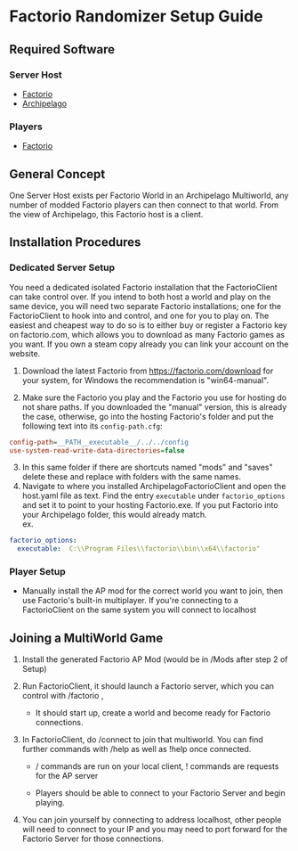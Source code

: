 # Factorio Randomizer Setup Guide

## Required Software

### Server Host
- [Factorio](https://factorio.com)
- [Archipelago](https://github.com/ArchipelagoMW/Archipelago/releases)

### Players
- [Factorio](https://factorio.com)

## General Concept

One Server Host exists per Factorio World in an Archipelago Multiworld, any number of modded Factorio players can then connect to that world. From the view of Archipelago, this Factorio host is a client.
## Installation Procedures

### Dedicated Server Setup
You need a dedicated isolated Factorio installation that the FactorioClient can take control over. If you intend to both host a world and play on the same device, you will need two separate Factorio installations; one for the FactorioClient to hook into and control, and one for you to play on.
The easiest and cheapest way to do so is to either buy or register a Factorio key on factorio.com, which allows you to download as many Factorio games as you want. If you own a steam copy already you can link your account on the website.
1. Download the latest Factorio from https://factorio.com/download for your system, for Windows the recommendation is "win64-manual".

2. Make sure the Factorio you play and the Factorio you use for hosting do not share paths. If you downloaded the "manual" version, this is already the case, otherwise, go into the hosting Factorio's folder and put the following text into its `config-path.cfg`:
```ini
config-path=__PATH__executable__/../../config
use-system-read-write-data-directories=false
```
3. In this same folder if there are shortcuts named "mods" and "saves" delete these and replace with folders with the same names.
4. Navigate to where you installed ArchipelagoFactorioClient and open the host.yaml file as text. Find the entry `executable` under `factorio_options` and set it to point to your hosting Factorio.exe. If you put Factorio into your Archipelago folder, this would already match.<br>
ex.
```yaml
factorio_options:
  executable:  C:\\Program Files\\factorio\\bin\\x64\\factorio"
```
### Player Setup
- Manually install the AP mod for the correct world you want to join, then use Factorio's built-in multiplayer. If you're connecting to a FactorioClient on the same system you will connect to localhost

    
## Joining a MultiWorld Game

1. Install the generated Factorio AP Mod (would be in /Mods after step 2 of Setup)

2. Run FactorioClient, it should launch a Factorio server, which you can control with /factorio <original factorio commands>,

	* It should start up, create a world and become ready for Factorio connections.
3. In FactorioClient, do /connect <Archipelago Server Address> to join that multiworld. You can find further commands with /help as well as !help once connected.

	* / commands are run on your local client, ! commands are requests for the AP server

	* Players should be able to connect to your Factorio Server and begin playing.

4. You can join yourself by connecting to address localhost, other people will need to connect to your IP and you may need to port forward for the Factorio Server for those connections.

